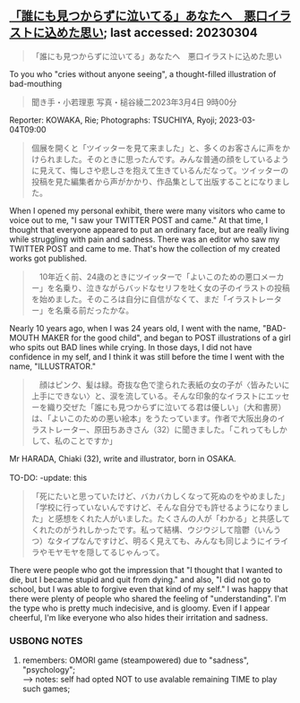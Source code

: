 ## [「誰にも見つからずに泣いてる」あなたへ　悪口イラストに込めた思い](https://www.asahi.com/articles/ASR2X66MBR2FPTIL023.html?iref=comtop_7_01); last accessed: 20230304

> 「誰にも見つからずに泣いてる」あなたへ　悪口イラストに込めた思い

To you who "cries without anyone seeing", a thought-filled illustration of bad-mouthing 

> 聞き手・小若理恵 写真・槌谷綾二2023年3月4日 9時00分

Reporter: KOWAKA, Rie; Photographs: TSUCHIYA, Ryoji; 2023-03-04T09:00

> 個展を開くと「ツイッターを見て来ました」と、多くのお客さんに声をかけられました。そのときに思ったんです。みんな普通の顔をしているように見えて、悔しさや悲しさを抱えて生きているんだなって。ツイッターの投稿を見た編集者から声がかかり、作品集として出版することになりました。

When I opened my personal exhibit, there were many visitors who came to voice out to me, "I saw your TWITTER POST and came." At that time, I thought that everyone appeared to put an ordinary face, but are really living while struggling with pain and sadness. There was an editor who saw my TWITTER POST and came to me. That's how the collection of my created works got published.

>　10年近く前、24歳のときにツイッターで「よいこのための悪口メーカー」を名乗り、泣きながらバッドなセリフを吐く女の子のイラストの投稿を始めました。そのころは自分に自信がなくて、まだ「イラストレーター」を名乗る前だったかな。

Nearly 10 years ago, when I was 24 years old, I went with the name, "BAD-MOUTH MAKER for the good child", and began to POST illustrations of a girl who spits out BAD lines while crying. In those days, I did not have confidence in my self, and I think it was still before the time I went with the name, "ILLUSTRATOR."

>　顔はピンク、髪は緑。奇抜な色で塗られた表紙の女の子が〈皆みたいに上手にできない〉と、涙を流している。そんな印象的なイラストにエッセーを織り交ぜた「誰にも見つからずに泣いてる君は優しい」（大和書房）は、「よいこのための悪い絵本」をうたっています。作者で大阪出身のイラストレーター、原田ちあきさん（32）に聞きました。「これってもしかして、私のことですか」

Mr HARADA, Chiaki (32), write and illustrator, born in OSAKA.<br/>
<br/>
TO-DO: -update: this

> 「死にたいと思っていたけど、バカバカしくなって死ぬのをやめました」「学校に行っていないんですけど、そんな自分でも許せるようになりました」と感想をくれた人がいました。たくさんの人が「わかる」と共感してくれたのがうれしかったです。私って結構、ウジウジして陰鬱（いんうつ）なタイプなんですけど、明るく見えても、みんなも同じようにイライラやモヤモヤを隠してるじゃんって。

There were people who got the impression that "I thought that I wanted to die, but I became stupid and quit from dying." and also, "I did not go to school, but I was able to forgive even that kind of my self." I was happy that there were plenty of people who shared the feeling of "understanding". I'm the type who is pretty much indecisive, and is gloomy. Even if I appear cheerful, I'm like everyone who also hides their irritation and sadness. 

### USBONG NOTES

1) remembers: OMORI game (steampowered) due to "sadness", "psychology";<br/>
--> notes: self had opted NOT to use avalable remaining TIME to play such games;

